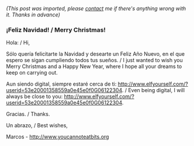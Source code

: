 *(This post was imported, please [contact](/#/contact) me if there's anything wrong with it. Thanks in advance)*

<div class="entry-body">
<h3>&iexcl;Feliz Navidad! / Merry Christmas!</h3>
<p>
	Hola: / Hi,
</p>
<p>
	S&oacute;lo quer&iacute;a felicitarte la Navidad y desearte un Feliz A&ntilde;o Nuevo, en el que espero se sigan cumpliendo todos tus sue&ntilde;os. / I just wanted to wish you Merry Christmas and a Happy New Year, where I hope all your dreams to keep on carrying out.
</p>
<p>
	Aun siendo digital, siempre estar&eacute; cerca de ti: <a href="http://www.elfyourself.com/?userid=53e20001358559a0e45e0f0G06122304">http://www.elfyourself.com/?userid=53e20001358559a0e45e0f0G06122304</a>. / Even being digital, I will always be close to you: <a href="http://www.elfyourself.com/?userid=53e20001358559a0e45e0f0G06122304">http://www.elfyourself.com/?userid=53e20001358559a0e45e0f0G06122304</a>.
</p>
<p>
Gracias. / Thanks.
</p>
<p>
Un abrazo, / Best wishes,
</p>
<p>
Marcos - <a href="http://www.youcannoteatbits.org">http://www.youcannoteatbits.org</a>
</p>
</div>
